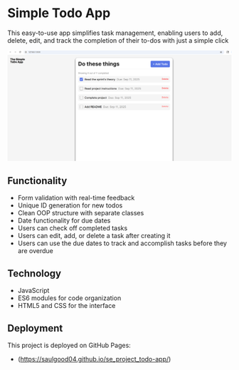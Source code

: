 # Simple Todo App

This easy-to-use app simplifies task management, enabling users to add, delete, edit, and track the completion of their to-dos with just a simple click

![Todo App Screenshot](images/ToDoScreenshot.png)

## Functionality

- Form validation with real-time feedback
- Unique ID generation for new todos
- Clean OOP structure with separate classes
- Date functionality for due dates
- Users can check off completed tasks
- Users can edit, add, or delete a task after creating it
- Users can use the due dates to track and accomplish tasks before they are overdue

## Technology

- JavaScript
- ES6 modules for code organization
- HTML5 and CSS for the interface

## Deployment

This project is deployed on GitHub Pages:

- (https://saulgood04.github.io/se_project_todo-app/)
